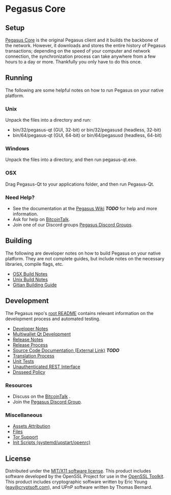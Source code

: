 Pegasus Core
=====================

Setup
---------------------
[Pegasus Core](https://github.com/pegasus-project/pegasus) is the original Pegasus client and it builds the backbone of the network. However, it downloads and stores the entire history of Pegasus transactions; depending on the speed of your computer and network connection, the synchronization process can take anywhere from a few hours to a day or more. Thankfully you only have to do this once.

Running
---------------------
The following are some helpful notes on how to run Pegasus on your native platform.

### Unix

Unpack the files into a directory and run:

- bin/32/pegasus-qt (GUI, 32-bit) or bin/32/pegasusd (headless, 32-bit)
- bin/64/pegasus-qt (GUI, 64-bit) or bin/64/pegasusd (headless, 64-bit)

### Windows

Unpack the files into a directory, and then run pegasus-qt.exe.

### OSX

Drag Pegasus-Qt to your applications folder, and then run Pegasus-Qt.

### Need Help?

* See the documentation at the [Pegasus Wiki](https://en.bitcoin.it/wiki/Main_Page) ***TODO***
for help and more information.
* Ask for help on [BitcoinTalk](https://bitcointalk.org/index.php?topic=2956408.0).
* Join one of our Discord groups [Pegasus Discord Groups](https://discord.gg/8tbvMQM).

Building
---------------------
The following are developer notes on how to build Pegasus on your native platform. They are not complete guides, but include notes on the necessary libraries, compile flags, etc.

- [OSX Build Notes](build-osx.md)
- [Unix Build Notes](build-unix.md)
- [Gitian Building Guide](gitian-building.md)

Development
---------------------
The Pegasus repo's [root README](https://github.com/pegasus-project/pegasus/blob/master/README.md) contains relevant information on the development process and automated testing.

- [Developer Notes](developer-notes.md)
- [Multiwallet Qt Development](multiwallet-qt.md)
- [Release Notes](release-notes.md)
- [Release Process](release-process.md)
- [Source Code Documentation (External Link)](https://dev.visucore.com/bitcoin/doxygen/) ***TODO***
- [Translation Process](translation_process.md)
- [Unit Tests](unit-tests.md)
- [Unauthenticated REST Interface](REST-interface.md)
- [Dnsseed Policy](dnsseed-policy.md)

### Resources

* Discuss on the [BitcoinTalk](https://bitcointalk.org/index.php?topic=2956408.0) .
* Join the [Pegasus Discord Group](https://discord.gg/8tbvMQM).

### Miscellaneous
- [Assets Attribution](assets-attribution.md)
- [Files](files.md)
- [Tor Support](tor.md)
- [Init Scripts (systemd/upstart/openrc)](init.md)

License
---------------------
Distributed under the [MIT/X11 software license](http://www.opensource.org/licenses/mit-license.php).
This product includes software developed by the OpenSSL Project for use in the [OpenSSL Toolkit](https://www.openssl.org/). This product includes
cryptographic software written by Eric Young ([eay@cryptsoft.com](mailto:eay@cryptsoft.com)), and UPnP software written by Thomas Bernard.
